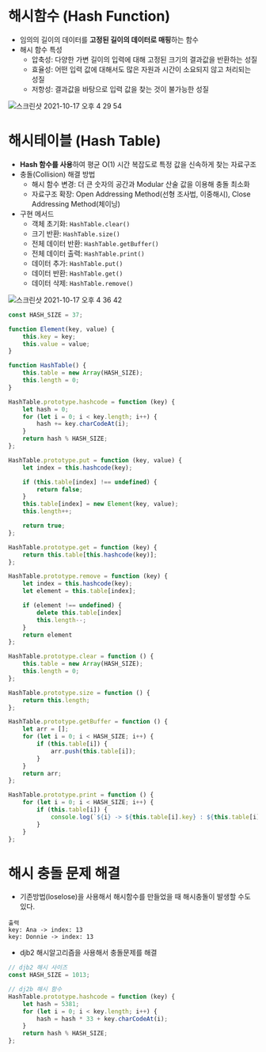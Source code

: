 # 해시함수 (Hash Function)

- 임의의 길이의 데이터를 **고정된 길이의 데이터로 매핑**하는 함수
- 해시 함수 특성
    - 압축성: 다양한 가변 길이의 입력에 대해 고정된 크기의 결과값을 반환하는 성질
    - 효율성: 어떤 입력 값에 대해서도 많은 자원과 시간이 소요되지 않고 처리되는 성질
    - 저항성: 결과값을 바탕으로 입력 값을 찾는 것이 불가능한 성질

![스크린샷 2021-10-17 오후 4 29 54](https://user-images.githubusercontent.com/65802921/137748124-0e389f3e-7095-47ea-8b43-20213d9defa8.jpg)

# 해시테이블 (Hash Table)

- **Hash 함수를 사용**하여 평균 O(1) 시간 복잡도로 특정 값을 신속하게 찾는 자료구조
- 충돌(Collision) 해결 방법
    - 해시 함수 변경: 더 큰 숫자의 공간과 Modular 산술 값을 이용해 충돌 최소화
    - 자료구조 확장: Open Addressing Method(선형 조사법, 이중해시), Close Addressing Method(체이닝)
- 구현 메서드
    - 객체 초기화: `HashTable.clear()`
    - 크기 반환: `HashTable.size()`
    - 전체 데이터 반환: `HashTable.getBuffer()`
    - 전체 데이터 출력: `HashTable.print()`
    - 데이터 추가: `HashTable.put()`
    - 데이터 반환: `HashTable.get()`
    - 데이터 삭제: `HashTable.remove()`

![스크린샷 2021-10-17 오후 4 36 42](https://user-images.githubusercontent.com/65802921/137748114-434c39cd-b3fe-4da9-aae1-82c44480ff25.jpg)

```jsx
const HASH_SIZE = 37;

function Element(key, value) {
    this.key = key;
    this.value = value;
}

function HashTable() {
    this.table = new Array(HASH_SIZE);
    this.length = 0;
}

HashTable.prototype.hashcode = function (key) {
    let hash = 0;
    for (let i = 0; i < key.length; i++) {
        hash += key.charCodeAt(i);
    }
    return hash % HASH_SIZE;
};

HashTable.prototype.put = function (key, value) {
    let index = this.hashcode(key);

    if (this.table[index] !== undefined) {
        return false;
    }
    this.table[index] = new Element(key, value);
    this.length++;

    return true;
};

HashTable.prototype.get = function (key) {
    return this.table[this.hashcode(key)];
};

HashTable.prototype.remove = function (key) {
    let index = this.hashcode(key);
    let element = this.table[index];

    if (element !== undefined) {
        delete this.table[index]
        this.length--;
    }
    return element
};

HashTable.prototype.clear = function () {
    this.table = new Array(HASH_SIZE);
    this.length = 0;
};

HashTable.prototype.size = function () {
    return this.length;
};

HashTable.prototype.getBuffer = function () {
    let arr = [];
    for (let i = 0; i < HASH_SIZE; i++) {
        if (this.table[i]) {
            arr.push(this.table[i]);
        }
    }
    return arr;
};

HashTable.prototype.print = function () {
    for (let i = 0; i < HASH_SIZE; i++) {
        if (this.table[i]) {
            console.log(`${i} -> ${this.table[i].key} : ${this.table[i].value}`);
        }
    }
};
```

# 해시 충돌 문제 해결

- 기존방법(loselose)을 사용해서 해시함수를 만들었을 때 해시충돌이 발생할 수도 있다.

```
출력
key: Ana -> index: 13
key: Donnie -> index: 13
```

- djb2 해시알고리즘을 사용해서 충돌문제를 해결

```jsx
// djb2 해시 사이즈
const HASH_SIZE = 1013;

// dj2b 해시 함수
HashTable.prototype.hashcode = function (key) {
    let hash = 5381;
    for (let i = 0; i < key.length; i++) {
        hash = hash * 33 + key.charCodeAt(i);
    }
    return hash % HASH_SIZE;
};
```